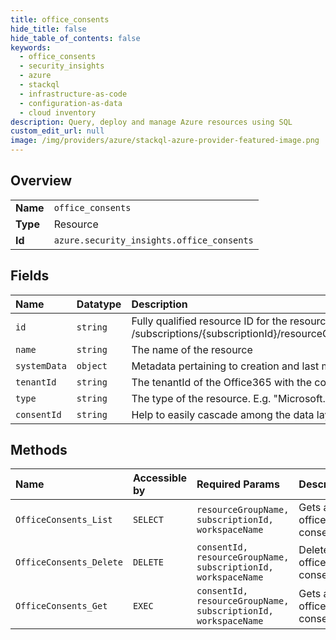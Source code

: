 ```yaml
---
title: office_consents
hide_title: false
hide_table_of_contents: false
keywords:
  - office_consents
  - security_insights
  - azure    
  - stackql
  - infrastructure-as-code
  - configuration-as-data
  - cloud inventory
description: Query, deploy and manage Azure resources using SQL
custom_edit_url: null
image: /img/providers/azure/stackql-azure-provider-featured-image.png
---
```

  
    

## Overview
<table><tbody>
<tr><td><b>Name</b></td><td><code>office_consents</code></td></tr>
<tr><td><b>Type</b></td><td>Resource</td></tr>
<tr><td><b>Id</b></td><td><code>azure.security_insights.office_consents</code></td></tr>
</tbody></table>

## Fields
| Name | Datatype | Description |
|:-----|:---------|:------------|
| `id` | `string` | Fully qualified resource ID for the resource. Ex - /subscriptions/&#123;subscriptionId&#125;/resourceGroups/&#123;resourceGroupName&#125;/providers/&#123;resourceProviderNamespace&#125;/&#123;resourceType&#125;/&#123;resourceName&#125; |
| `name` | `string` | The name of the resource |
| `systemData` | `object` | Metadata pertaining to creation and last modification of the resource. |
| `tenantId` | `string` | The tenantId of the Office365 with the consent. |
| `type` | `string` | The type of the resource. E.g. "Microsoft.Compute/virtualMachines" or "Microsoft.Storage/storageAccounts" |
| `consentId` | `string` | Help to easily cascade among the data layers. |
## Methods
| Name | Accessible by | Required Params | Description |
|:-----|:--------------|:----------------|:------------|
| `OfficeConsents_List` | `SELECT` | `resourceGroupName, subscriptionId, workspaceName` | Gets all office365 consents. |
| `OfficeConsents_Delete` | `DELETE` | `consentId, resourceGroupName, subscriptionId, workspaceName` | Delete the office365 consent. |
| `OfficeConsents_Get` | `EXEC` | `consentId, resourceGroupName, subscriptionId, workspaceName` | Gets an office365 consent. |
